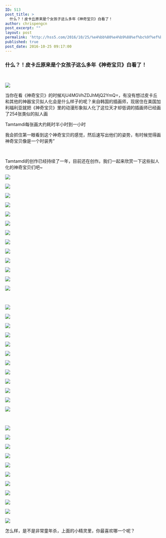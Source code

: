 ```yaml
---
ID: 513
post_title: >
  什么？！皮卡丘原来是个女孩子这么多年《神奇宝贝》白看了！
author: chrispengcn
post_excerpt: ""
layout: post
permalink: 'http://hss5.com/2016/10/25/%e4%bb%80%e4%b9%88%ef%bc%9f%ef%bc%81%e7%9a%ae%e5%8d%a1%e4%b8%98%e5%8e%9f%e6%9d%a5%e6%98%af%e4%b8%aa%e5%a5%b3%e5%ad%a9%e5%ad%90%e8%bf%99%e4%b9%88%e5%a4%9a%e5%b9%b4%e3%80%8a%e7%a5%9e%e5%a5%87%e5%ae%9d/'
published: true
post_date: 2016-10-25 09:17:00
---
```

<h3>什么？！皮卡丘原来是个女孩子这么多年《神奇宝贝》白看了！</h3> <p><i></i>&nbsp; <p><img src="http://hss5.com/wp-content/uploads/2016/10/58073a7a1e76c.jpg"> <p>当你在看《神奇宝贝》的时候XjU4MGVhZDJhMjQ2YmQ=，有没有想过皮卡丘和其他的神器宝贝拟人化会是什么样子的呢？来自韩国的插画师，现居住在美国加利福利亚就把《神奇宝贝》里的动漫形象拟人化了这位天才却低调的插画师已经画了254张类似的拟人画 <p>Tamtamdi每张画大约耗时半小时到一小时 <p>我会抓住第一眼看到这个神奇宝贝的感觉，然后速写出他们的姿势，有时候觉得画神奇宝贝像是一个时装秀” <p>&nbsp; <p>Tamtamdi的创作已经持续了一年，目前还在创作。我们一起来欣赏一下这些拟人化的神奇宝贝们吧~</p> <p><img src="http://hss5.com/wp-content/uploads/2016/10/58073a987579c.jpg"></p> <p><img src="http://hss5.com/wp-content/uploads/2016/10/58073aa258e07.jpg"></p> <p><img src="http://hss5.com/wp-content/uploads/2016/10/58073aa5760a6.jpg"> <p><img src="http://hss5.com/wp-content/uploads/2016/10/58073aaa8bc09.jpg"> <p><img src="http://hss5.com/wp-content/uploads/2016/10/58073aad75126.jpg"> <p><img src="http://hss5.com/wp-content/uploads/2016/10/58073ab00daa7.jpg"> <p><img src="http://hss5.com/wp-content/uploads/2016/10/58073ab2645aa.jpg"> <p><img src="http://hss5.com/wp-content/uploads/2016/10/58073ab58ec4f.jpg"> <p><img src="http://hss5.com/wp-content/uploads/2016/10/58073aba48016.jpg"> <p><img src="http://hss5.com/wp-content/uploads/2016/10/58073abe86e23.jpg"> <p><img src="http://hss5.com/wp-content/uploads/2016/10/58073ac264caa.jpg"> <p><img src="http://hss5.com/wp-content/uploads/2016/10/58073ac8203b9.jpg"> <p><img src="http://hss5.com/wp-content/uploads/2016/10/58073acb667dd.jpg"> <p>&nbsp; <p><img src="http://hss5.com/wp-content/uploads/2016/10/58073b28cc054.jpg"> <p><img src="http://hss5.com/wp-content/uploads/2016/10/58073b405151c.jpg"> <p><img src="http://hss5.com/wp-content/uploads/2016/10/58073b48706db.jpg"> <p><img src="http://hss5.com/wp-content/uploads/2016/10/58073b507918b.jpg"> <p><img src="http://hss5.com/wp-content/uploads/2016/10/58073b56b1a9f.jpg"> <p><img src="http://hss5.com/wp-content/uploads/2016/10/58073b5bc3184.jpg"> <p><img src="http://hss5.com/wp-content/uploads/2016/10/58073b6743d91.jpg"> <p><img src="http://hss5.com/wp-content/uploads/2016/10/58073b6ba611d.jpg"> <p><img src="http://hss5.com/wp-content/uploads/2016/10/58073b6f062da.jpg"> <p><img src="http://hss5.com/wp-content/uploads/2016/10/58073b720b180.jpg"> <p><img src="http://hss5.com/wp-content/uploads/2016/10/58073b77d6128.jpg"> <p><img src="http://hss5.com/wp-content/uploads/2016/10/58073b7d4273d.jpg"> <p>&nbsp; <p><img src="http://hss5.com/wp-content/uploads/2016/10/58073bac91747.jpg"> <p><img src="http://hss5.com/wp-content/uploads/2016/10/58073bb9ee8cb.jpg"> <p><img src="http://hss5.com/wp-content/uploads/2016/10/58073bbd9ff54.jpg"> <p><img src="http://hss5.com/wp-content/uploads/2016/10/58073bc18e8ca.jpg"> <p><img src="http://hss5.com/wp-content/uploads/2016/10/58073bc62848d.jpg"> <p><img src="http://hss5.com/wp-content/uploads/2016/10/58073bca87960.jpg"> <p><img src="http://hss5.com/wp-content/uploads/2016/10/58073bce0cbd4.jpg"> <p><img src="http://hss5.com/wp-content/uploads/2016/10/58073bd0e85b4.jpg"> <p><img src="http://hss5.com/wp-content/uploads/2016/10/58073bd4dceaf.jpg"> <p><img src="http://hss5.com/wp-content/uploads/2016/10/58073be1165fe.jpg"> <p><img src="http://hss5.com/wp-content/uploads/2016/10/58073a7a1e76c.jpg"> <p>怎么样，是不是非常童年杀，上面的小精灵里，你最喜欢哪一个呢？